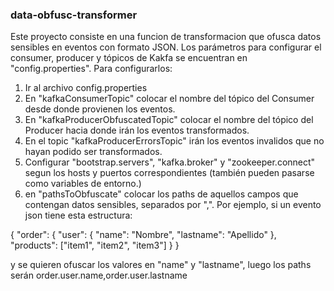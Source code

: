 ### data-obfusc-transformer

Este proyecto consiste en una funcion de transformacion que ofusca datos sensibles en eventos con formato JSON.
Los parámetros para configurar el consumer, producer y tópicos de Kakfa se encuentran en "config.properties".
Para configurarlos:
1) Ir al archivo config.properties
2) En "kafkaConsumerTopic" colocar el nombre del tópico del Consumer desde donde provienen los eventos.
3) En "kafkaProducerObfuscatedTopic" colocar el nombre del tópico del Producer hacia donde irán los eventos transformados.
4) En el topic "kafkaProducerErrorsTopic" irán los eventos invalidos que no hayan podido ser transformados.
5) Configurar "bootstrap.servers", "kafka.broker" y "zookeeper.connect" segun los hosts y puertos correspondientes (también pueden pasarse como variables de entorno.)
6) en "pathsToObfuscate" colocar los paths de aquellos campos que contengan datos sensibles, separados por ",". Por ejemplo, si un evento json tiene esta estructura:

{
 "order":
	{
   	 "user":
		{
      	 	"name": "Nombre",
      	 	"lastname": "Apellido"
   	 	},
   	 "products": ["item1", "item2", "item3"]
 	 }
}

y se quieren ofuscar los valores en "name" y "lastname", luego los paths serán order.user.name,order.user.lastname
